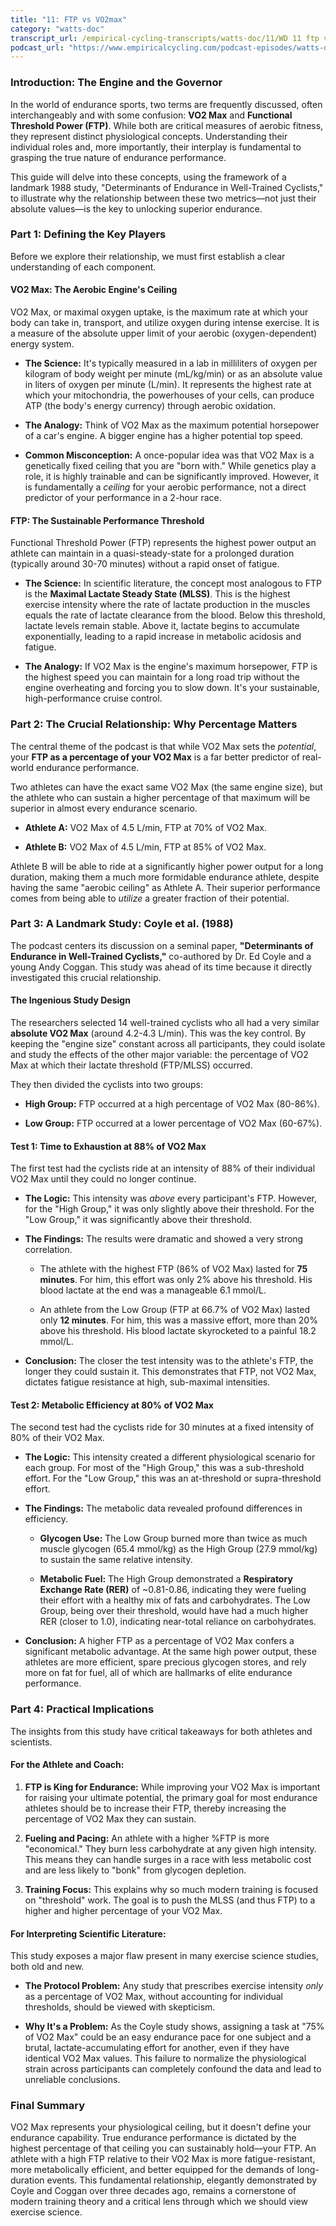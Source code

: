 ```yaml
---
title: "11: FTP vs VO2max"
category: "watts-doc"
transcript_url: /empirical-cycling-transcripts/watts-doc/11/WD 11 ftp vs vo2max (transcribed on 08-Aug-2025 10-47-32).txt
podcast_url: "https://www.empiricalcycling.com/podcast-episodes/watts-doc-11-ftp-vs-vo2max"
---
```


### Introduction: The Engine and the Governor

In the world of endurance sports, two terms are frequently discussed, often interchangeably and with some confusion: **VO2 Max** and **Functional Threshold Power (FTP)**. While both are critical measures of aerobic fitness, they represent distinct physiological concepts. Understanding their individual roles and, more importantly, their interplay is fundamental to grasping the true nature of endurance performance.

This guide will delve into these concepts, using the framework of a landmark 1988 study, "Determinants of Endurance in Well-Trained Cyclists," to illustrate why the relationship between these two metrics—not just their absolute values—is the key to unlocking superior endurance.

### Part 1: Defining the Key Players

Before we explore their relationship, we must first establish a clear understanding of each component.

#### VO2 Max: The Aerobic Engine's Ceiling

VO2 Max, or maximal oxygen uptake, is the maximum rate at which your body can take in, transport, and utilize oxygen during intense exercise. It is a measure of the absolute upper limit of your aerobic (oxygen-dependent) energy system.

-   **The Science:** It's typically measured in a lab in milliliters of oxygen per kilogram of body weight per minute (mL/kg/min) or as an absolute value in liters of oxygen per minute (L/min). It represents the highest rate at which your mitochondria, the powerhouses of your cells, can produce ATP (the body's energy currency) through aerobic oxidation.
    
-   **The Analogy:** Think of VO2 Max as the maximum potential horsepower of a car's engine. A bigger engine has a higher potential top speed.
    
-   **Common Misconception:** A once-popular idea was that VO2 Max is a genetically fixed ceiling that you are "born with." While genetics play a role, it is highly trainable and can be significantly improved. However, it is fundamentally a _ceiling_ for your aerobic performance, not a direct predictor of your performance in a 2-hour race.
    

#### FTP: The Sustainable Performance Threshold

Functional Threshold Power (FTP) represents the highest power output an athlete can maintain in a quasi-steady-state for a prolonged duration (typically around 30-70 minutes) without a rapid onset of fatigue.

-   **The Science:** In scientific literature, the concept most analogous to FTP is the **Maximal Lactate Steady State (MLSS)**. This is the highest exercise intensity where the rate of lactate production in the muscles equals the rate of lactate clearance from the blood. Below this threshold, lactate levels remain stable. Above it, lactate begins to accumulate exponentially, leading to a rapid increase in metabolic acidosis and fatigue.
    
-   **The Analogy:** If VO2 Max is the engine's maximum horsepower, FTP is the highest speed you can maintain for a long road trip without the engine overheating and forcing you to slow down. It's your sustainable, high-performance cruise control.
    

### Part 2: The Crucial Relationship: Why Percentage Matters

The central theme of the podcast is that while VO2 Max sets the _potential_, your **FTP as a percentage of your VO2 Max** is a far better predictor of real-world endurance performance.

Two athletes can have the exact same VO2 Max (the same engine size), but the athlete who can sustain a higher percentage of that maximum will be superior in almost every endurance scenario.

-   **Athlete A:** VO2 Max of 4.5 L/min, FTP at 70% of VO2 Max.
    
-   **Athlete B:** VO2 Max of 4.5 L/min, FTP at 85% of VO2 Max.
    

Athlete B will be able to ride at a significantly higher power output for a long duration, making them a much more formidable endurance athlete, despite having the same "aerobic ceiling" as Athlete A. Their superior performance comes from being able to _utilize_ a greater fraction of their potential.

### Part 3: A Landmark Study: Coyle et al. (1988)

The podcast centers its discussion on a seminal paper, **"Determinants of Endurance in Well-Trained Cyclists,"** co-authored by Dr. Ed Coyle and a young Andy Coggan. This study was ahead of its time because it directly investigated this crucial relationship.

#### The Ingenious Study Design

The researchers selected 14 well-trained cyclists who all had a very similar **absolute VO2 Max** (around 4.2-4.3 L/min). This was the key control. By keeping the "engine size" constant across all participants, they could isolate and study the effects of the other major variable: the percentage of VO2 Max at which their lactate threshold (FTP/MLSS) occurred.

They then divided the cyclists into two groups:

-   **High Group:** FTP occurred at a high percentage of VO2 Max (80-86%).
    
-   **Low Group:** FTP occurred at a lower percentage of VO2 Max (60-67%).
    

#### Test 1: Time to Exhaustion at 88% of VO2 Max

The first test had the cyclists ride at an intensity of 88% of their individual VO2 Max until they could no longer continue.

-   **The Logic:** This intensity was _above_ every participant's FTP. However, for the "High Group," it was only slightly above their threshold. For the "Low Group," it was significantly above their threshold.
    
-   **The Findings:** The results were dramatic and showed a very strong correlation.
    
    -   The athlete with the highest FTP (86% of VO2 Max) lasted for **75 minutes**. For him, this effort was only 2% above his threshold. His blood lactate at the end was a manageable 6.1 mmol/L.
        
    -   An athlete from the Low Group (FTP at 66.7% of VO2 Max) lasted only **12 minutes**. For him, this was a massive effort, more than 20% above his threshold. His blood lactate skyrocketed to a painful 18.2 mmol/L.
        
-   **Conclusion:** The closer the test intensity was to the athlete's FTP, the longer they could sustain it. This demonstrates that FTP, not VO2 Max, dictates fatigue resistance at high, sub-maximal intensities.
    

#### Test 2: Metabolic Efficiency at 80% of VO2 Max

The second test had the cyclists ride for 30 minutes at a fixed intensity of 80% of their VO2 Max.

-   **The Logic:** This intensity created a different physiological scenario for each group. For most of the "High Group," this was a sub-threshold effort. For the "Low Group," this was an at-threshold or supra-threshold effort.
    
-   **The Findings:** The metabolic data revealed profound differences in efficiency.
    
    -   **Glycogen Use:** The Low Group burned more than twice as much muscle glycogen (65.4 mmol/kg) as the High Group (27.9 mmol/kg) to sustain the same relative intensity.
        
    -   **Metabolic Fuel:** The High Group demonstrated a **Respiratory Exchange Rate (RER)** of ~0.81-0.86, indicating they were fueling their effort with a healthy mix of fats and carbohydrates. The Low Group, being over their threshold, would have had a much higher RER (closer to 1.0), indicating near-total reliance on carbohydrates.
        
-   **Conclusion:** A higher FTP as a percentage of VO2 Max confers a significant metabolic advantage. At the same high power output, these athletes are more efficient, spare precious glycogen stores, and rely more on fat for fuel, all of which are hallmarks of elite endurance performance.
    

### Part 4: Practical Implications

The insights from this study have critical takeaways for both athletes and scientists.

#### For the Athlete and Coach:

1.  **FTP is King for Endurance:** While improving your VO2 Max is important for raising your ultimate potential, the primary goal for most endurance athletes should be to increase their FTP, thereby increasing the percentage of VO2 Max they can sustain.
    
2.  **Fueling and Pacing:** An athlete with a higher %FTP is more "economical." They burn less carbohydrate at any given high intensity. This means they can handle surges in a race with less metabolic cost and are less likely to "bonk" from glycogen depletion.
    
3.  **Training Focus:** This explains why so much modern training is focused on "threshold" work. The goal is to push the MLSS (and thus FTP) to a higher and higher percentage of your VO2 Max.
    

#### For Interpreting Scientific Literature:

This study exposes a major flaw present in many exercise science studies, both old and new.

-   **The Protocol Problem:** Any study that prescribes exercise intensity _only_ as a percentage of VO2 Max, without accounting for individual thresholds, should be viewed with skepticism.
    
-   **Why It's a Problem:** As the Coyle study shows, assigning a task at "75% of VO2 Max" could be an easy endurance pace for one subject and a brutal, lactate-accumulating effort for another, even if they have identical VO2 Max values. This failure to normalize the physiological strain across participants can completely confound the data and lead to unreliable conclusions.
    

### Final Summary

VO2 Max represents your physiological ceiling, but it doesn't define your endurance capability. True endurance performance is dictated by the highest percentage of that ceiling you can sustainably hold—your FTP. An athlete with a high FTP relative to their VO2 Max is more fatigue-resistant, more metabolically efficient, and better equipped for the demands of long-duration events. This fundamental relationship, elegantly demonstrated by Coyle and Coggan over three decades ago, remains a cornerstone of modern training theory and a critical lens through which we should view exercise science.